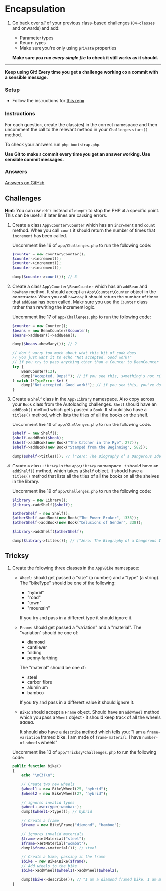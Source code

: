 # Encapsulation

1) Go back over *all* of your previous class-based challenges (`04-classes` and onwards) and add:

    - Parameter types
    - Return types
    - Make sure you're only using `private` properties

    **Make sure you run *every single file* to check it still works as it should.**

---


**Keep using Git! Every time you get a challenge working do a commit with a sensible message.**


### Setup

- Follow the instructions for [this repo](https://github.com/develop-me/bootcamp--week-06--encapsulation-base)

### Instructions

For each question, create the class(es) in the correct namespace and then uncomment the call to the relevant method in your `Challenges` `start()` method.

To check your answers run `php bootstrap.php`.

**Use Git to make a commit every time you get an answer working. Use sensible commit messages.**

### Answers

[Answers on GitHub](https://github.com/develop-me/bootcamp--week-06--php/blob/master/challenges/07-encapsulation/answers)

## Challenges

**Hint**: You can use `dd()` instead of `dump()` to stop the PHP at a specific point. This can be useful if later lines are causing errors.


1) Create a class `App\Counter\Counter` which has an `increment` and `count` method. When you call `count` it should return the number of times that `increment` has been called.

    Uncomment line 16 of `app/Challenges.php` to run the following code:

    ```php
    $counter = new Counter\Counter();
    $counter->increment();
    $counter->increment();
    $counter->increment();

    dump($counter->count()); // 3
    ```

1) Create a class `App\Counter\BeanCounter` which has an `addBean` and `howMany` method. It should accept an `App\Counter\Counter` object in the constructor. When you call `howMany` it should return the number of times that `addBean` has been called. Make sure you use the `Counter` class rather than rewriting the increment logic.

    Uncomment line 17 of `app/Challenges.php` to run the following code:

    ```php
    $counter = new Counter();
    $beans = new BeanCounter($counter);
    $beans->addBean()->addBean();

    dump($beans->howMany()); // 2

    // don't worry too much about what this bit of code does
    // you just want it to echo "Not accepted. Good work!"
    // if you try to pass anything other than a Counter to BeanCounter
    try {
        BeanCounter(12);
        dump("Accepted. Oops!"); // if you see this, something's not right
    } catch (\TypeError $e) {
        dump("Not accepted. Good work!"); // if you see this, you've done it right
    }
    ```

1) Create a `Shelf` class in the `App\Library` namespace. Also copy across your `Book` class from the Autoloading challenges. `Shelf` should have an `addBook()` method which gets passed a `Book`. It should also have a `titles()` method, which lists the titles of all the books on the shelf.

    Uncomment line 18 of `app/Challenges.php` to run the following code:

    ```php
    $shelf = new Shelf();
    $shelf->addBook($book);
    $shelf->addBook(new Book("The Catcher in the Rye", 277));
    $shelf->addBook(new Book("Stamped from the Beginning", 582));

    dump($shelf->titles()); // ["Zero: The Biography of a Dangerous Idea", "The Catcher in the Rye", "Stamped from the Beginning"]
    ```

1) Create a class `Library` in the `App\Library` namespace. It should have an `addShelf()` method, which takes a `Shelf` object. It should have a `titles()` method that lists all the titles of all the books on all the shelves in the library.

    Uncomment line 19 of `app/Challenges.php` to run the following code:

    ```php
    $library = new Library();
    $library->addShelf($shelf);

    $otherShelf = new Shelf();
    $otherShelf->addBook(new Book("The Power Broker", 1336));
    $otherShelf->addBook(new Book("Delusions of Gender", 338));

    $library->addShelf($otherShelf);

    dump($library->titles()); // ["Zero: The Biography of a Dangerous Idea", "The Catcher in the Rye", "Stamped from the Beginning", "The Power Broker", "Delusions of Gender"]
    ```


## Tricksy

1) Create the following three classes in the `App\Bike` namespace:

    - `Wheel`: should get passed a "size" (a number) and a "type" (a string). The "bikeType" should be one of the following:

        - "hybrid"
        - "road"
        - "town"
        - "mountain"

        If you try and pass in a different type it should ignore it.

    - `Frame`: should get passed a "variation" and a "material". The "variation" should be one of:

        - diamond
        - cantilever
        - folding
        - penny-farthing

        The "material" should be one of:

        - steel
        - carbon fibre
        - aluminium
        - bamboo

        If you try and pass in a different value it should ignore it.

    - `Bike`: should accept a `Frame` object. Should have an `addWheel` method which you pass a `Wheel` object - it should keep track of all the wheels added.

        It should also have a `describe` method which tells you: "I am a `frame-variation` framed bike. I am made of `frame-material`. I have `number-of-wheels` wheels"


    Uncomment line 13 of `app/Tricksy/Challenges.php` to run the following code:

    ```php
    public function bike()
    {
        echo "\n03)\n";

        // Create two new wheels
        $wheel1 = new Bike\Wheel(25, "hybrid");
        $wheel2 = new Bike\Wheel(27, "hybrid");

        // ignores invalid types
        $wheel1->setType("wombat");
        dump($wheel1->type()); // hybrid

        // Create a frame
        $frame = new Bike\Frame("diamond", "bamboo");

        // ignores invalid materials
        $frame->setMaterial("steel");
        $frame->setMaterial("wombat");
        dump($frame->material()); // steel

        // Create a bike, passing in the frame
        $bike = new Bike\Bike($frame);
        // Add wheels to the bike
        $bike->addWheel($wheel1)->addWheel($wheel2);

        dump($bike->describe()); // "I am a diamond framed bike. I am made of steel. I have 2 wheels"
    }
    ```
